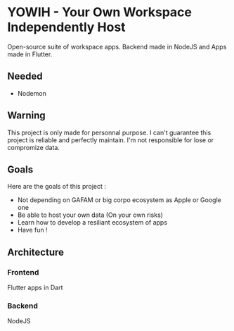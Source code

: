 # YOWIH - Your Own Workspace Independently Host
Open-source suite of workspace apps. Backend made in NodeJS and Apps made in Flutter.
## Needed
- Nodemon
## Warning
This project is only made for personnal purpose. I can't guarantee this project is reliable and perfectly maintain. I'm not responsible for lose or compromize data.
## Goals
Here are the goals of this project :
- Not depending on GAFAM or big corpo ecosystem as Apple or Google one
- Be able to host your own data (On your own risks)
- Learn how to develop a resiliant ecosystem of apps
- Have fun !
## Architecture
### Frontend
Flutter apps in Dart
### Backend
NodeJS